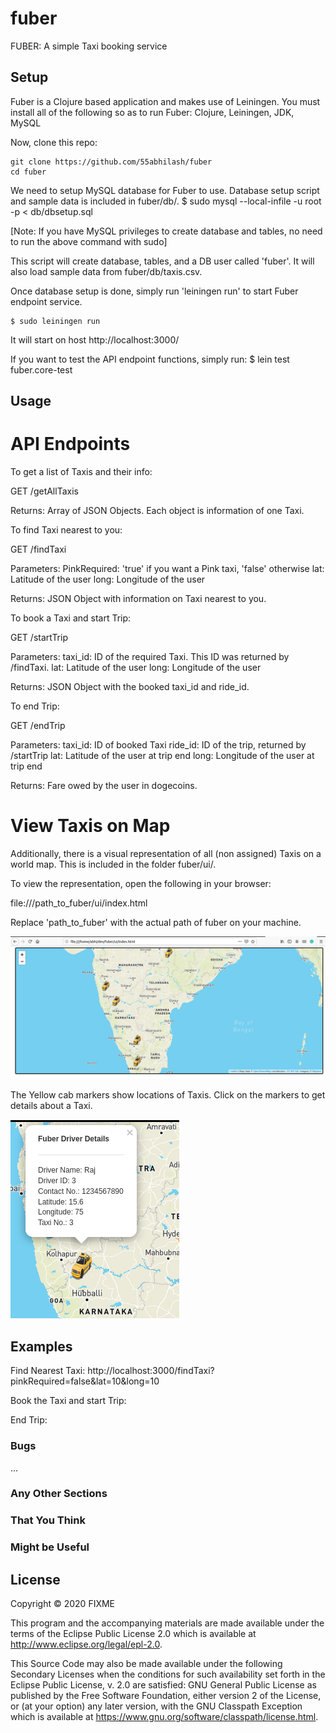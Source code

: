 # fuber

FUBER: A simple Taxi booking service 

## Setup

Fuber is a Clojure based application and makes use of Leiningen.
You must install all of the following so as to run Fuber:
Clojure, Leiningen, JDK, MySQL

Now, clone this repo:<br>
```
git clone https://github.com/55abhilash/fuber
cd fuber
```
We need to setup MySQL database for Fuber to use. Database setup script and sample data is included in fuber/db/.
    $ sudo mysql --local-infile -u root -p < db/dbsetup.sql

[Note: If you have MySQL privileges to create database and tables, no need to run the above command with sudo]

This script will create database, tables, and a DB user called 'fuber'. It will also load sample data from fuber/db/taxis.csv.

Once database setup is done, simply run 'leiningen run' to start Fuber endpoint service.

    $ sudo leiningen run

It will start on host http://localhost:3000/

If you want to test the API endpoint functions, simply run:
    $ lein test fuber.core-test

## Usage

# API Endpoints 

To get a list of Taxis and their info:

GET /getAllTaxis

Returns: Array of JSON Objects. Each object is information of one Taxi.

To find Taxi nearest to you:

GET /findTaxi

Parameters: 
    PinkRequired: 'true' if you want a Pink taxi, 'false' otherwise
    lat: Latitude of the user
    long: Longitude of the user

Returns: JSON Object with information on Taxi nearest to you.

To book a Taxi and start Trip:

GET /startTrip

Parameters:
    taxi_id: ID of the required Taxi. This ID was returned by /findTaxi.
    lat: Latitude of the user
    long: Longitude of the user

Returns: JSON Object with the booked taxi_id and ride_id. 

To end Trip:

GET /endTrip

Parameters:
    taxi_id: ID of booked Taxi
    ride_id: ID of the trip, returned by /startTrip
    lat: Latitude of the user at trip end
    long: Longitude of the user at trip end

Returns: Fare owed by the user in dogecoins.

# View Taxis on Map

Additionally, there is a visual representation of all (non assigned) Taxis on a world map. This is included in the folder fuber/ui/.

To view the representation, open the following in your browser:

file:///path_to_fuber/ui/index.html

Replace 'path_to_fuber' with the actual path of fuber on your machine.

![alt text](https://github.com/55abhilash/fuber/blob/master/taxismap.png?raw=true)

The Yellow cab markers show locations of Taxis. Click on the markers to get details about a Taxi.

![alt text](https://github.com/55abhilash/fuber/blob/master/taxi_popup.png?raw=true)

## Examples

Find Nearest Taxi:
http://localhost:3000/findTaxi?pinkRequired=false&lat=10&long=10

Book the Taxi and start Trip:

End Trip:

### Bugs

...

### Any Other Sections
### That You Think
### Might be Useful

## License

Copyright © 2020 FIXME

This program and the accompanying materials are made available under the
terms of the Eclipse Public License 2.0 which is available at
http://www.eclipse.org/legal/epl-2.0.

This Source Code may also be made available under the following Secondary
Licenses when the conditions for such availability set forth in the Eclipse
Public License, v. 2.0 are satisfied: GNU General Public License as published by
the Free Software Foundation, either version 2 of the License, or (at your
option) any later version, with the GNU Classpath Exception which is available
at https://www.gnu.org/software/classpath/license.html.
